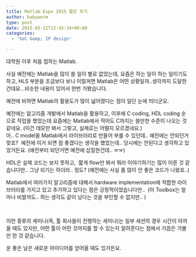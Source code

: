```yaml
---
title: Matlab Expo 2015 짧은 후기
author: babyworm
type: post
date: 2015-05-22T12:45:34+00:00
categories:
  - 'SoC &amp; IP design'

---
```

대학원 이후 처음 접하는 Matlab.

사실 예전에는 Matlab을 많이 쓸 일이 별로 없었는데, 요즘은 하는 일이 하는 일이기도 하고, HLS 부분을 조금보다 보니 이럴꺼면 Matlab은 어떤 상황일까..생각까지 도달한 건데요&#8230;비슷한 내용이 있어서 한번 가봤습니다.

예전에 비하면 Matlab의 활용도가 많이 넓어졌다는 점이 일단 눈에 띄더군요.

예전에는 알고리즘 개발에서 Matlab을 활용하고, 이후에 C coding, HDL coding 순으로 작업을 했었는데 요즘에는 Matlab에서 적어도 C까지는 쓸만한 수준이 나오는 것 같네요. (이건 데모만 봐서 그렇고, 실제로는 어떨지 모르겠네요.)  
아.. C model을 Matlab에서 라이브러리로 만들어 부를 수 있던데.. 예전에는 안되던거 맞죠?  예전에 이거 되면 참 좋겠다는 생각을 했었는데.. 당시에는 안된다고 생각하고 있었거든요. (예전부터 되던거면 예전에 삽질한건데.. ㅠㅠ)

HDL은 실제 코드는 보지 못하고,  짧게 flow만 봐서 뭐라 이야기하기는 많이 이른 것 같습니다만.. 그냥 되기는 하더라.. 정도? (예전에는 사실 좀 많이 안 좋은 코드가 나왔죠..)

Matlab에서 여러가지 알고리즘에 대해서 hardware implementation에 적합한 라이브러리를 가지고 있고 추가하고 있다는 점은 긍정적이었습니다만..  (이 Toolbox는 얼마나 비쌀까도.. 하는 생각도 같이 났다는 것을 부인할 수 없지만.. )

&nbsp;

이런 종류의 세미나(즉, 툴 회사들이 진행하는 세미나)는 일부 세션의 경우 시간이 아까울 때도 있지만, 어떤 툴이 어떤 것까지를 할 수 있는지 알려준다는 점에서 가끔은 가볼만 한 것 같습니다.

운 좋은 날은 새로운 아이디어를 얻어올 때도 있거든요.